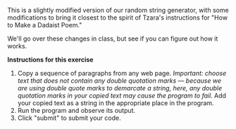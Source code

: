 This is a slightly modified version of our random string generator, with some modifications to bring it closest to the spirit of Tzara's instructions for "How to Make a Dadaist Poem."

We'll go over these changes in class, but see if you can figure out how it works.


**Instructions for this exercise**

1. Copy a sequence of paragraphs from any web page. *Important: choose text that does not contain any double quotation marks — because we are using double quote marks to demarcate a string, here, any double quotation marks in your copied text may cause the program to fail.* Add your copied text as a string in the appropriate place in the program.
2. Run the program and observe its output.
3. Click "submit" to submit your code.
